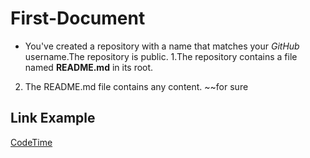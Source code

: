 # First-Document

  * You've created a repository with a name that matches your *GitHub* username.The repository is public.
  1.The repository contains a file named **README.md** in its root.
  2. The README.md file contains any content. ~~for sure
 
## Link Example
[CodeTime](https://docs.github.com/en/github/setting-up-and-managing-your-github-profile/customizing-your-profile/managing-your-profile-readme)
